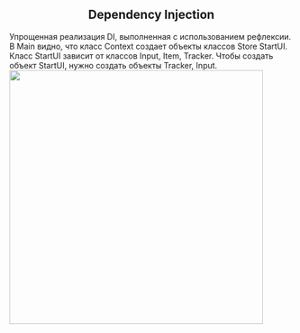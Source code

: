 <h2 align="center">Dependency Injection</h2>

<div>Упрощенная реализация DI, выполненная с использованием рефлексии.</div>
<div>В Main видно, что класс Context создает объекты классов Store StartUI.</div>
<div>Класс StartUI зависит от классов Input, Item, Tracker. Чтобы создать объект StartUI, нужно создать объекты Tracker, Input.</div>
<img src="https://github.com/Katerina163/job4j_di/assets/79073032/2bdc271c-97d4-43a3-a869-8f6d4f77568d.png" width="450"/>
